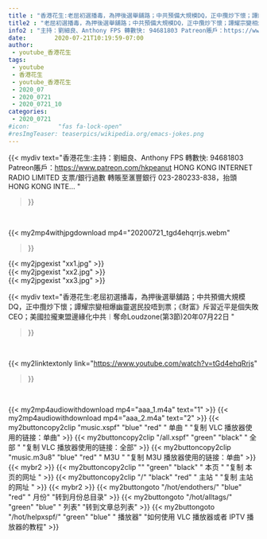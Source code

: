 ```yaml
---
title : "香港花生:老屈初選播毒，為押後選舉舖路；中共預備大規模DQ，正中攬炒下懷；譚耀宗變相爆幽靈選民投唔到票；《財富》斥習近平是個失敗CEO；美國拉攏東盟邊緣化中共︱奪命Loudzone(第3節)20年07月22日 "
title2 : "老屈初選播毒，為押後選舉舖路；中共預備大規模DQ，正中攬炒下懷；譚耀宗變相爆幽靈選民投唔到票；《財富》斥習近平是個失敗CEO；美國拉攏東盟邊緣化中共︱奪命Loudzone(第3節)20年07月22日 "
info2 : "主持：劉細良、Anthony FPS 轉數快: 94681803 Patreon賬戶：https://www.patreon.com/hkpeanut HONG KONG INTERNET RADIO LIMITED 支票/銀行過數 轉賬至滙豐銀行 023-280233-838，抬頭 HONG KONG INTE... "
date:        2020-07-21T10:19:59-07:00
author:
 - youtube_香港花生
tags:
 - youtube
 - 香港花生
 - youtube_香港花生
 - 2020_07
 - 2020_0721
 - 2020_0721_10
categories:
 - 2020_0721
#icon:        "fas fa-lock-open"
#resImgTeaser: teaserpics/wikipedia.org/emacs-jokes.png
---
```


{{< mydiv text="香港花生:主持：劉細良、Anthony FPS 轉數快: 94681803 Patreon賬戶：https://www.patreon.com/hkpeanut HONG KONG INTERNET RADIO LIMITED 支票/銀行過數 轉賬至滙豐銀行 023-280233-838，抬頭 HONG KONG INTE... "
>}}
<br>


{{< my2mp4withjpgdownload mp4="20200721_tgd4ehqrrjs.webm"
>}}

{{< my2jpgexist "xx1.jpg" >}}<br>
{{< my2jpgexist "xx2.jpg" >}}<br>
{{< my2jpgexist "xx3.jpg" >}}<br>



{{< mydiv text="香港花生:老屈初選播毒，為押後選舉舖路；中共預備大規模DQ，正中攬炒下懷；譚耀宗變相爆幽靈選民投唔到票；《財富》斥習近平是個失敗CEO；美國拉攏東盟邊緣化中共︱奪命Loudzone(第3節)20年07月22日 "
>}}
<br>

{{< my2linktextonly link="https://www.youtube.com/watch?v=tGd4ehqRrjs"
>}}


<br>

{{< my2mp4audiowithdownload mp4="aaa_1.m4a"    text="1" >}}
{{< my2mp4audiowithdownload mp4="aaa_2.m4a"    text="2" >}}
{{< my2buttoncopy2clip "music.xspf"        "blue"   "red"    " 单曲 "  "复制 VLC 播放器使用的链接：单曲" >}} {{< my2buttoncopy2clip "/all.xspf"         "green"  "black"  " 全部 "  "复制 VLC 播放器使用的链接：全部" >}} {{< my2buttoncopy2clip "music.m3u8"        "blue"   "red"    " M3U  "    "复制 M3U 播放器使用的链接：单曲" >}} {{< mybr2 >}} {{< my2buttoncopy2clip ""                  "green"  "black"  " 本页 "    "复制 本页的网址 " >}} {{< my2buttoncopy2clip "/"                 "black"  "red"    " 主站 "    "复制 主站的网址 " >}} {{< mybr2 >}} {{< my2buttongoto      "/hot/endothers/"   "blue"   "red"    " 月份"   "转到月份总目录" >}} {{< my2buttongoto      "/hot/alltags/"     "green"  "blue"   " 列表"   "转到文章总列表" >}} {{< my2buttongoto      "/hot/helpxspf/"    "green"  "blue"   " 播放器" "如何使用 VLC 播放器或者 IPTV 播放器的教程" >}} 
